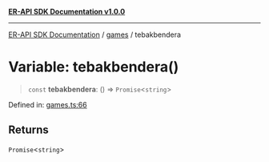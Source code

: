 [**ER-API SDK Documentation v1.0.0**](../../../../README.md)

***

[ER-API SDK Documentation](../../../../globals.md) / [games](../README.md) / tebakbendera

# Variable: tebakbendera()

> `const` **tebakbendera**: () => `Promise`\<`string`\>

Defined in: [games.ts:66](https://github.com/ErBots/Er-Api-Sdk/blob/d22ccb9660609171ce2e445efde8af74d36b3c66/src/games.ts#L66)

## Returns

`Promise`\<`string`\>
